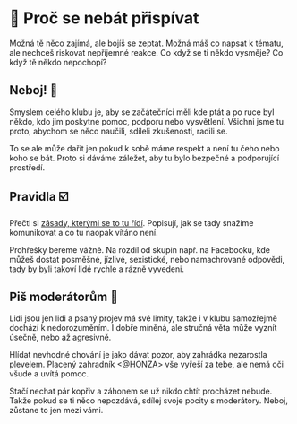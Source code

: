# 💛 Proč se nebát přispívat
Možná tě něco zajímá, ale bojíš se zeptat. Možná máš co napsat k tématu, ale nechceš riskovat nepříjemné reakce. Co když se ti někdo vysměje? Co když tě někdo nepochopí?

## Neboj! 🫶
Smyslem celého klubu je, aby se začátečníci měli kde ptát a po ruce byl někdo, kdo jim poskytne pomoc, podporu nebo vysvětlení. Všichni jsme tu proto, abychom se něco naučili, sdíleli zkušenosti, radili se.

To se ale může dařit jen pokud k sobě máme respekt a není tu čeho nebo koho se bát. Proto si dáváme záležet, aby tu bylo bezpečné a podporující prostředí.

## Pravidla ☑️
Přečti si [zásady, kterými se to tu řídí](https://junior.guru/coc/). Popisují, jak se tady snažíme komunikovat a co tu naopak vítáno není.

Prohřešky bereme vážně. Na rozdíl od skupin např. na Facebooku, kde můžeš dostat posměšné, jízlivé, sexistické, nebo namachrované odpovědi, tady by byli takoví lidé rychle a rázně vyvedeni.

## Piš moderátorům 👮
Lidi jsou jen lidi a psaný projev má své limity, takže i v klubu samozřejmě dochází k nedorozuměním. I dobře míněná, ale stručná věta může vyznít úsečně, nebo až agresivně.

Hlídat nevhodné chování je jako dávat pozor, aby zahrádka nezarostla plevelem. Placený zahradník <@HONZA> vše vyřeší za tebe, ale nemá oči všude a uvítá pomoc.

Stačí nechat pár kopřiv a záhonem se už nikdo chtít procházet nebude. Takže pokud se ti něco nepozdává, sdílej svoje pocity s moderátory. Neboj, zůstane to jen mezi vámi.
